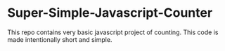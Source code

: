 # Super-Simple-Javascript-Counter
This repo contains very basic javascript project of counting. This code is made intentionally short and simple.
